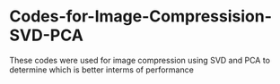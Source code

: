 # Codes-for-Image-Compressision-SVD-PCA
These codes were used for image compression using SVD and PCA to determine which is better interms of performance
